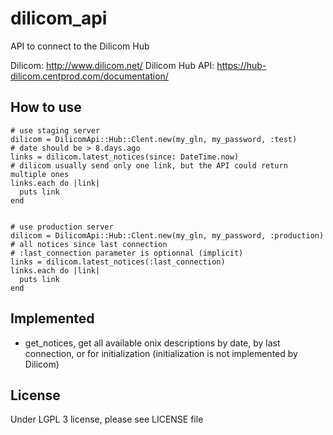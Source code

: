 dilicom_api
===========

API to connect to the Dilicom Hub

 Dilicom: http://www.dilicom.net/
 Dilicom Hub API: https://hub-dilicom.centprod.com/documentation/

How to use
----------

    # use staging server
    dilicom = DilicomApi::Hub::Clent.new(my_gln, my_password, :test)
    # date should be > 8.days.ago
    links = dilicom.latest_notices(since: DateTime.now)
    # dilicom usually send only one link, but the API could return multiple ones
    links.each do |link|
      puts link
    end


    # use production server
    dilicom = DilicomApi::Hub::Clent.new(my_gln, my_password, :production)
    # all notices since last connection
    # :last_connection parameter is optionnal (implicit)
    links = dilicom.latest_notices(:last_connection)
    links.each do |link|
      puts link
    end


Implemented
-----------

* get_notices, get all available onix descriptions by date, by last connection, or for initialization (initialization is not implemented by Dilicom)


License
-------

Under LGPL 3 license, please see LICENSE file